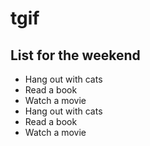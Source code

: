 # tgif

List for the weekend
--------------------
* Hang out with cats
* Read a book
* Watch a movie
* Hang out with cats
* Read a book
* Watch a movie
